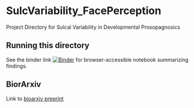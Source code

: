 # SulcVariability_FacePerception
Project Directory for Sulcal Variability in Developmental Prosopagnosics

## Running this directory
See the binder link [![Binder](https://mybinder.org/badge_logo.svg)](https://mybinder.org/v2/gh/b-parker/SulcVariability_FacePerception/HEAD) for browser-accessible notebook summarizing findings.

## BiorArxiv 
Link to [bioarxiv preprint](https://www.biorxiv.org/content/10.1101/2022.02.28.482330v1)
